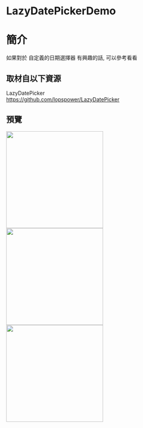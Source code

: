 # LazyDatePickerDemo

簡介
==================================
如果對於 自定義的日期選擇器 有興趣的話, 可以參考看看                                   

取材自以下資源
--------
LazyDatePicker                                  
https://github.com/lopspower/LazyDatePicker
                          
預覽
--------
<p align="left">
  <img src="https://i.imgur.com/s0uBLzo.png" width="260"/>
  <img src="https://i.imgur.com/rvDBf17.png" width="260"/>
  <img src="https://i.imgur.com/pjnmlo3.png" width="260"/>
</p> 
